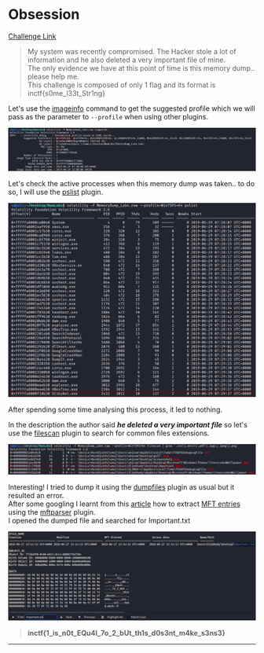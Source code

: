 **Obsession**
===================  
[Challenge Link](https://github.com/stuxnet999/MemLabs/tree/master/Lab%204)  

> My system was recently compromised. The Hacker stole a lot of information and he also deleted a very important file of mine.  
> The only evidence we have at this point of time is this memory dump.. please help me.  
> This challenge is composed of only 1 flag and its format is inctf{s0me_l33t_Str1ng}

Let's use the [imageinfo](https://github.com/volatilityfoundation/volatility/wiki/Command-Reference#imageinfo) command to get the suggested profile which we will pass as the parameter to `--profile` when using other plugins.

![](images/Lab4_01.png)

Let's check the active processes when this memory dump was taken.. to do so, I will use the [pslist](https://github.com/volatilityfoundation/volatility/wiki/Command-Reference#pslist) plugin.

![](images/Lab4_02.png)

After spending some time analysing this process, it led to nothing.

In the description the author said ***he deleted a very important file*** so let's use the [filescan](https://github.com/volatilityfoundation/volatility/wiki/Command-Reference#filescan) plugin to search for common files extensions.

![](images/Lab4_03.png)

Interesting! I tried to dump it using the [dumpfiles](https://github.com/volatilityfoundation/volatility/wiki/Command-Reference#dumpfiles) plugin as usual but it resulted an error.  
After some googling I learnt from this [article](https://steemit.com/security/@nybble/forensic-extraire-des-fichiers-depuis-la-table-mft-avec-volatility-part-1-en) how to extract [MFT entries](https://whereismydata.wordpress.com/2009/06/05/forensics-what-is-the-mft/) using the [mftparser](https://github.com/volatilityfoundation/volatility/wiki/Command-Reference#mftparser) plugin.  
I opened the dumped file and searched for Important.txt

![](images/Lab4_04.png)

> **inctf{1_is_n0t_EQu4l_7o_2_bUt_th1s_d0s3nt_m4ke_s3ns3}**

--------------------------------------------
